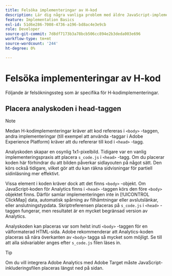 ```yaml
---
title: Felsöka implementeringar av H-kod
description: Lär dig några vanliga problem med äldre JavaScript-implementeringar.
feature: Implementation Basics
exl-id: 51d6e286-7008-4736-a196-bd8ac4e3e9cb
role: Developer
source-git-commit: 7d8df7173b3a78bcb506cc894e2b3deda003e696
workflow-type: tm+mt
source-wordcount: '244'
ht-degree: 0%

---
```


# Felsöka implementeringar av H-kod

Följande är felsökningssteg som är specifika för H-kodimplementeringar.

## Placera analyskoden i head-taggen

>[!NOTE]
>
>Medan H-kodimplementeringar kräver att kod refereras i `<body>` -taggen, andra implementeringar (till exempel att använda -taggar i Adobe Experience Platform) kräver att du refererar till kod i `<head>` -tagg.

Analyskoden skapar en osynlig 1x1-pixelbild. Tidigare var en vanlig implementeringspraxis att placera `s_code.js` i `<head>` -tagg. Om du placerar koden här förhindrar du att bilden påverkar sidlayouten på något sätt. Den körs också tidigare, vilket gör att du kan räkna sidvisningar för partiell sidinläsning mer effektivt.

Vissa element i koden kräver dock att det finns `<body>` -objekt. Om JavaScript-koden för Analytics finns i `<head>` -taggen körs den före `<body>` objektet finns. Därför samlar implementeringen inte in [!UICONTROL ClickMap] data, automatisk spårning av filhämtningar eller avslutslänkar, eller anslutningstypdata. Skriptreferensen placeras på `s_code.js` i `<head>` -taggen fungerar, men resultatet är en mycket begränsad version av Analytics.

Analyskoden kan placeras var som helst inuti `<body>` -taggen för en välformaterad HTML-sida. Adobe rekommenderar att Analytics-koden placeras så nära överkanten av `<body>` tagga så mycket som möjligt. Se till att alla sidvariabler anges efter `s_code.js` filen läses in.

>[!TIP]
>
>Om du vill integrera Adobe Analytics med Adobe Target måste JavaScript-inkluderingsfilen placeras längst ned på sidan.
